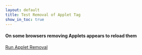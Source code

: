 ```yaml
---
layout: default
title: Test Removal of Applet Tag
show_in_toc: true
---
```

#### On some browsers removing Applets appears to reload them

[Run Applet Removal](test.html)
